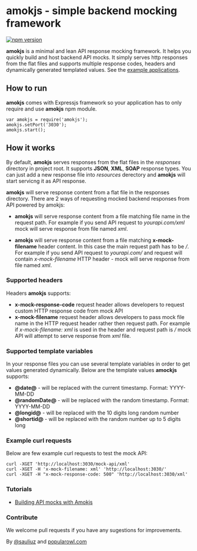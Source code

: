 # amokjs - simple backend mocking framework

[![npm version](https://badge.fury.io/js/amokjs.svg)](https://badge.fury.io/js/amokjs)

**amokjs** is a minimal and lean API response mocking framework. It helps you quickly build and host backend API mocks. It simply serves http responses from the flat files and supports multiple response codes, headers and dynamically generated templated values. See the [example applications](https://github.com/sauliuz/amokjs/tree/master/examples).

## How to run

**amokjs** comes with Expressjs framework so your application has to only require and use **amokjs** npm module.

    var amokjs = require('amokjs');
    amokjs.setPort('3030');
    amokjs.start();

## How it works

By default, **amokjs** serves responses from the flat files in the *responses* directory in project root. It supports **JSON**, **XML**, **SOAP**  response types. You can just add a new response file into *resources* derectory and **amokjs** will start servicng it as API response.

**amokjs** will serve response content from a flat file in the responses directory. There are 2 ways of requesting mocked backend responses from API powered by amokjs:

* **amokjs** will serve response content from a file matching file name in the request path. For example if you send API request to *yourapi.com/xml* mock will serve response from file named *xml*.

* **amokjs** will serve response content from a file matching **x-mock-filename** header content. In this case the main request path has to be */*. For example if you send API request to *yourapi.com/* and request will contain *x-mock-filename* HTTP header - mock will serve response from file named *xml*.

### Supported headers

Headers **amokjs** supports:

* **x-mock-response-code** request header allows developers to request custom HTTP response code from mock API
* **x-mock-filename** request header allows developers to pass mock file name in the HTTP request header rather then request path. For example if *x-mock-filename: xml* is used in the header and request path is */* mock API will attempt to serve response from *xml* file.

### Supported template variables

In your response files you can use several template variables in order to get values generated dynamically. Below are the template values **amockjs** supports:

* **@date@** - will be replaced with the current timestamp. Format: YYYY-MM-DD
* **@randomDate@** - will be replaced with the random timestamp. Format: YYYY-MM-DD
* **@longid@** - will be replaced with the 10 digits long random number
* **@shortid@** - will be replaced with the random number up to 5 digits long

### Example curl requests

Below are few example curl requests to test the mock API:

    curl -XGET 'http://localhost:3030/mock-api/xml'
    curl -XGET -H 'x-mock-filename: xml' 'http://localhost:3030/'
    curl -XGET -H "x-mock-response-code: 500" 'http://localhost:3030/xml'

### Tutorials

* [Building API mocks with Amokjs](https://www.popularowl.com/blog/build-api-mocks-with-amokjs/)

### Contribute

We welcome pull requests if you have any sugestions for improvements.

By [@sauliuz](https://twitter.com/sauliuz) and [popularowl.com](http://www.popularowl.com "apis made simple")
